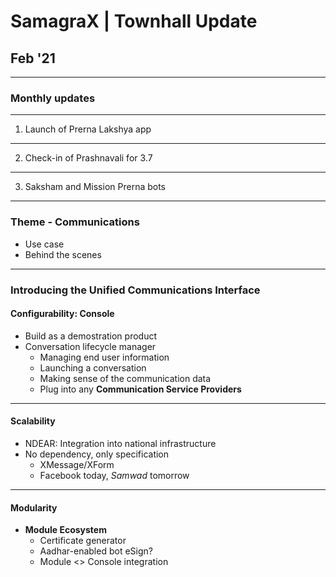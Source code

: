 # SamagraX | Townhall Update
## Feb '21

--- 

### Monthly updates 

---

1. Launch of Prerna Lakshya app

---

2. Check-in of Prashnavali for 3.7

---

3. Saksham and Mission Prerna bots

---

### Theme - Communications

- Use case
- Behind the scenes

---

### Introducing the **Unified Communications Interface**

#### Configurability: **Console**
  - Build as a demostration product
  - Conversation lifecycle manager
	  - Managing end user information
	  - Launching a conversation
	  - Making sense of the communication data    
	  - Plug into any **Communication Service Providers**

---

#### Scalability
  - NDEAR: Integration into national infrastructure
  - No dependency, only specification
    - XMessage/XForm
    - Facebook today, _Samwad_ tomorrow

---
	  
#### Modularity
  - **Module Ecosystem** 
      -  Certificate generator
      -  Aadhar-enabled bot eSign?
      -  Module <> Console integration		



